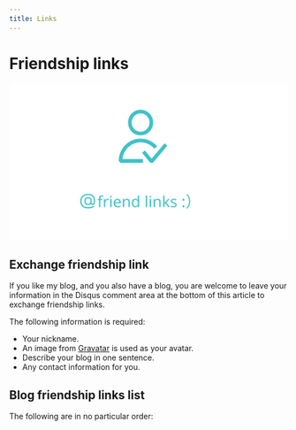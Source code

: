 ```yaml
---
title: Links
---
```


# Friendship links

<img src="./public/links.svg" style="background:#13212e" alt="links cover"/>

## Exchange friendship link

If you like my blog, and you also have a blog, you are welcome to leave your information in the Disqus comment area at the bottom of this article to exchange friendship links. 

The following information is required:

- Your nickname.
- An image from [Gravatar](https://en.gravatar.com/) is used as your avatar.
- Describe your blog in one sentence.
- Any contact information for you.

## Blog friendship links list

The following are in no particular order:
